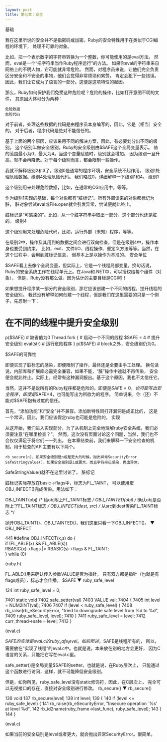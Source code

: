 ```yaml
---
layout: post
title: 第七章：安全
---
```


基础

我在这里所说的安全并不是指密码或加密。Ruby的安全特性用于在类似于CGI编程的环境下， 处理不可靠的对象。

比如，把一个表示数字的字符串转换为一个整数，你可能使用的是eval方法。 然而，eval是一个“把字符串当作Ruby程序运行”的方法。 如果你eval的字符串来自网络上的不明人物，它可能就非常危险。 然而，对程序员来说，让他们完全负责区分安全和不安全的事物，他们会觉得非常烦琐和累赘， 肯定会犯下一些错误。因此，我们让它成为了语言的一部分。这便是这项特性的起因。

那么，Ruby如何保护我们免受这种危险呢？危险的操作，比如打开意图不明的文件， 其原因大体可分为两种：

    危险数据
    危险代码

对于前者，处理这些数据的代码是由程序员本身编写的，因此，它是（相当）安全的。 对于后者，程序代码是绝对不能信任的。

基于上面的两个原因，应该采用不同的解决方案，因此，有必要划分出不同的级别。 这个级别叫做安全级别。Ruby的安全级别由$SAFE这个全局变量表示。 值的范围最小为0，最大为4。当这个变量赋值时，级别就会增加。 因为级别一旦升高，就不会再降低。对于每个级别而言，都会限制一些操作。

我就不解释级别2和3了。级别0是通常的程序环境，安全系统不起作用。 级别1处理危险数据。级别4处理危险代码。 我们略过0，详细解释一下级别1和4。
级别1

这个级别用来处理危险数据，比如，在通常的CGI应用中，等等。

作为级别1实现的基础，每个对象都有“脏标记”。所有外部读来的对象都标记为脏， 脏对象尝试eval或File.open就会引发异常，尝试便就此终止。

脏标记是“可感染的”。比如，从一个脏字符串中取出一部分，这个部分也还是脏的。
级别4

这个级别用来处理危险代码，比如，运行外部（未知）程序，等等。

在级别2中，操作及其用到的数据之间会进行双向检查，但是在级别4中，操作本身也要受到约束。 比如，exit、文件I/O、线程操作、重定义方法等等。当然，在这个过程中，会用到脏标记信息， 但基本上是以操作为基准的。
安全单位

$SAFE看上去像个全局变量，但实际上，它是一个线程局部变量。换句话说， Ruby的安全系统工作在线程单元上。在Java和.NET中，可以授权给每个组件（对象）， 但是，Ruby没有那么做。因为估计的主要目标是CGI吧！

如果想提升程序某一部分的安全级别，那它应该创建一个不同的线程，提升线程的安全级别。 我还没有解释如何创建一个线程，但是我们在这里需要的只是一个例子，先忍耐一下：

# 在不同的线程中提升安全级别
p($SAFE)   # 缺省值为0
Thread.fork {    # 启动一个不同的线程
    $SAFE = 4    # 提升安全级别
    eval(str)    # 运行危险程序
}
p($SAFE)   # block之外，安全级别仍为0。

$SAFE的可靠性

即便实现了脏标志的感染，即便限制了操作，最终还是全要由手工处理。 换句话说，内部库和扩展库必需完全兼容，如果不能，“脏”操作中途就不再传染， 安全便会就此终止。实际上，经常有这种漏洞报出。基于这个原因，我也不太信任它。

当然，这并不是说所有的Ruby程序都是危险的。即便是$SAFE=0， 也可能写出安全程序，即便是$SAFE=4，也可能写出为所欲为的程序。 简单说来，你（还）不能对$SAFE抱有过度的信任。

首先，“添加功能”和“安全”并不兼容。添加新特性同打开漏洞是成正比的， 这是一个常识。因此，我们应该假定ruby也可能是危险的。
实现

从这开始，我们进入实现部分，为了从机制上完全地理解ruby安全系统，我们必须要注意“在哪里检查？”。 然而，这次没有页面讨论这个问题，当然，我们也不会仅仅满足于将它们一一列出。 在本章结束前，我们来解释一下安全检查的机制。用于检查的API主要有以下两个。

    rb_secure(n)，如果安全级别是n或是更大的时候，抛出异常SecurityError
    SafeStringValue()，如果安全级别是1或更大，而且字符串已感染，抛出异常。

SafeStringValue()就不在这里讨论了。
脏标记

脏标记实际存放在basic->flags中，标志为FL_TAINT， 可以使用宏OBJ_INFECT()完成传染。用法如下：

OBJ_TAINT(obj)            /* 给obj附上FL_TAINT标志 */
OBJ_TAINTED(obj)          /* 确认obj是否附上了FL_TAINT标志 */
OBJ_INFECT(dest, src)     /* 从src到dest传染FL_TAINT标志 */

抛开OBJ_TAINT()、OBJ_TAINTED()，我们这里只看一下OBJ_INFECT()。
▼ OBJ_INFECT

 441  #define OBJ_INFECT(x,s) do {                             \
          if (FL_ABLE(x) && FL_ABLE(s))                        \
              RBASIC(x)->flags |= RBASIC(s)->flags & FL_TAINT; \
      } while (0)

(ruby.h)

FL_ABLE()用来确认传入参数VALUE是否为指针。 只有双方都是指针（也就是有flags成员），标志才会传播。
$SAFE
▼ ruby_safe_level

 124  int ruby_safe_level = 0;

7401  static void
7402  safe_setter(val)
7403      VALUE val;
7404  {
7405      int level = NUM2INT(val);
7406
7407      if (level < ruby_safe_level) {
7408          rb_raise(rb_eSecurityError, "tried to downgrade safe level from %d to %d",
7409                   ruby_safe_level, level);
7410      }
7411      ruby_safe_level = level;
7412      curr_thread->safe = level;
7413  }

(eval.c)

$SAFE的实体是eval.c的ruby_safe_level。如前所述，$SAFE是线程所有的， 所以，需要放在“实现了线程”的eval.c中。也就是说，本来放在别的地方会更好， 因为C语言的关系，只能把它写在eval.c里。

safe_setter()是全局变量$SAFE的setter。也就是说，在Ruby层次上， 只能通过这个函数进行访问，这样，就不可能降低安全级别。

但是，如你所见，ruby_safe_level没有static修饰符，因此，在C层次上， 完全可以无视接口的存在，直接对安全级别进行修改。
rb_secure()
▼ rb_secure()

 136  void
 137  rb_secure(level)
 138      int level;
 139  {
 140      if (level <= ruby_safe_level) {
 141          rb_raise(rb_eSecurityError, "Insecure operation `%s' at level %d",
 142                   rb_id2name(ruby_frame->last_func), ruby_safe_level);
 143      }
 144  }

(eval.c)

如果当前的安全级别是level或者更大，就会抛出异常SecurityError。很简单。
